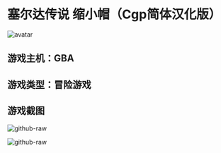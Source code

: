 # 塞尔达传说 缩小帽（Cgp简体汉化版）
![avatar](http://img.xiaoji001.com//files/1100268/35369049bd90554a267d4b5f093a9e51.jpg)

## 游戏主机：GBA
## 游戏类型：冒险游戏

## 游戏截图

![github-raw](https://raw.githubusercontent.com/CoderTonyChan/games-images-backup/master/GBA/塞尔达传说%20缩小帽/1100265.s000.png)

![github-raw](https://raw.githubusercontent.com/CoderTonyChan/games-images-backup/master/GBA/塞尔达传说%20缩小帽/1100265.s001.png)
